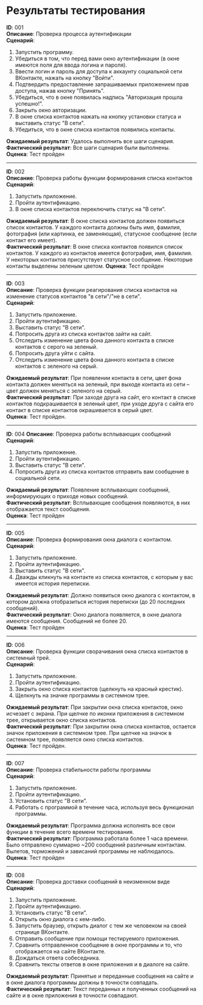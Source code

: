 # Результаты тестирования

__ID__: 001  
__Описание__:  Проверка процесса аутентификации  
__Сценарий__:  

1. Запустить программу.
2. Убедиться в том, что перед вами окно аутентификации (в окне имеются поля для ввода логина и пароля).
3. Ввести логин и пароль для доступа к аккаунту социальной сети ВКонтакте, нажать на кнопку "Войти".
4. Подтвердить предоставление запрашиваемых приложением прав доступа, нажав кнопку "Принять".
5. Убедиться, что в окне появилась надпись "Авторизация прошла успешно!".
6. Закрыть окно авторизации.
7. В окне списка контактов нажать на кнопку установки статуса и выставить статус "В сети".
8. Убедиться, что в окне списка контактов появились контакты.

 __Ожидаемый результат__:  Удалось выполнить все шаги сценария.  
 __Фактический результат__: Все шаги сценария были выполнены.  
 __Оценка__: Тест пройден
 
 ---
 __ID__: 002  
 __Описание__:  Проверка работы функции формирования списка контактов  
 __Сценарий__:   
 1. Запустить приложение.
 2. Пройти аутентификацию.
 3. В окне списка контактов переключить статус на "В сети".

__Ожидаемый результат__: В окне списка контактов должен появиться список контактов. У каждого контакта должны быть имя, фамилия, фотография (или картинка, ее заменяющая), статусное сообщение (если контакт его имеет).  
__Фактический результат__: В окне списка контактов появился список контактов. У каждого из контактов имеется фотография, имя, фамилия. У некоторых контактов присутствует статусное сообщение. Некоторые контакты выделены зеленым цветом.
__Оценка__: Тест пройден

---
__ID__: 003  
__Описание__:  Проверка функции реагирования списка контактов на изменение статусов контактов "в сети"/"не в сети".  
__Сценарий__:   
1. Запустить приложение.
2. Пройти аутентификацию.
3. Выставить статус "В сети".
4. Попросить друга из списка контактов зайти на сайт.
5. Отследить изменение цвета фона данного контакта в списке контактов с серого на зеленый.
6. Попросить друга уйти с сайта.
7. Отследить изменение цвета фона данного контакта в списке контактов с зеленого на серый.

__Ожидаемый результат__: При появлении контакта в сети, цвет фона контакта должен меняться на зеленый, при выходе контакта из сети – цвет должен меняться с зеленого на серый.  
__Фактический результат__:  При заходе друга на сайт,  его контакт в списке контактов подкрашивается в зеленый цвет, при уходе друга с сайта его контакт в списке контактов окрашивается в серый цвет.  
__Оценка__: Тест пройден.

---
__ID__: 004
__Описание__: Проверка работы всплывающих сообщений
__Сценарий__: 
1. Запустить приложение.
2. Пройти аутентификацию.
3. Выставить статус "В сети".
4. Попросить друга из списка контактов отправить вам сообщение в социальной сети.

__Ожидаемый результат__: Появление всплывающих сообщений, информирующих о приходе новых сообщений.  
__Фактический результат__: Всплывающие сообщения появляются, в них отображается текст сообщения.  
__Оценка__: Тест пройден

---
__ID__: 005  
__Описание__:  Проверка формирования окна диалога с контактом.  
__Сценарий__:  
1. Запустить приложение.
2. Пройти аутентификацию.
3. Выставить статус "В сети".
4. Дважды кликнуть на контакте из списка контактов, с которым у вас имеется история переписки.

__Ожидаемый результат__: Должно появиться окно диалога с контактом, в котором должна отобразиться история переписки (до 20 последних сообщений).  
__Фактический результат__: Окно диалога появляется, в окне диалога имеются сообщения. Сообщений не более 20.  
__Оценка__: Тест пройден  

---
__ID__: 006  
__Описание__:  Проверка функции сворачивания окна списка контактов в системный трей.  
__Сценарий__:   
1. Запустить приложение.
2. Пройти аутентификацию.
3. Закрыть окно списка контактов (щелкнуть на красный крестик).
4. Щелкнуть на значке программы в системном трее.

__Ожидаемый результат__: При закрытии окна списка контактов, окно исчезает с экрана. При щелчке по иконки приложения в системном трее, открывается окно списка контактов.   
__Фактический результат__: При закрытии окна списка контактов, остается значок приложения в системном трее. При щелчке на значок в системном трее, появляется окно списка контактов.  
__Оценка__: Тест пройден.  

---
__ID__:  007  
__Описание__:  Проверка стабильности работы программы  
__Сценарий__:  
1. Запустить приложение.
2. Пройти аутентификацию.
3. Установить статус "В сети".
4. Работать с программой в течение часа, используя весь функционал программы.

__Ожидаемый результат__: Программа должна исполнять все свои функции в течение всего времени тестирования.  
__Фактический результат__: Программа работала более 1 часа времени. Было отправлено суммарно ~200 сообщений различным контактам. Вылетов, торможений и зависаний программы не наблюдалось.  
__Оценка__: Тест пройден  

___
__ID__:  008  
__Описание__:  Проверка доставки сообщений в неизменном виде  
__Сценарий__:   
1. Запустить приложение.
2. Пройти аутентификацию.
3. Установить статус "В сети".
4. Открыть окно диалога с кем-либо.
5. Запустить браузер, открыть диалог с тем же человеком на своей странице ВКонтакте.
6. Отправить сообщение при помощи тестируемого приложения.
7. Сравнить отправленное сообщение в окне программы и то, что отображается на сайте ВКонтакте.
8. Дождаться ответа собеседника.
9. Сравнить тексты ответов в окне приложения и в диалоге на сайте.

__Ожидаемый результат__: Принятые и переданные сообщения на сайте и в окне диалога программы должны в точности совпадать.  
__Фактический  результат__: Текст переданных и полученных сообщений на сайте и в окне приложения в точности совпадают.  